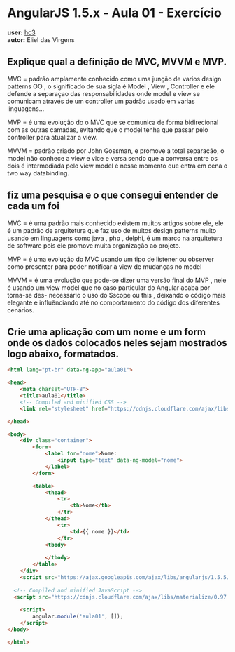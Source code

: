 # AngularJS 1.5.x - Aula 01 - Exercício  
**user:** [hc3](https://github.com/hc3)  
**autor:** Eliel das Virgens

## Explique qual a definição de MVC, MVVM e MVP.  
MVC = padrão amplamente conhecido como uma junção de varios design patterns OO , o significado de sua sigla é Model , View , Controller
e ele defende a separaçao das responsabilidades onde model e view se comunicam através de um controller um padrão usado em varias linguagens... 

MVP = é uma evolução do o MVC que se comunica de forma bidirecional com as outras camadas, evitando que o model tenha que passar pelo controller
para atualizar a view.

MVVM = padrão criado por John Gossman, e promove a total separação, o model não conhece a view e vice e versa sendo que a conversa entre os dois 
é intermediada pelo view model é nesse momento que entra em cena o two way databinding.

## fiz uma pesquisa e o que consegui entender de cada um foi ##

MVC = é uma padrão mais conhecido existem muitos artigos sobre ele, ele é um padrão de arquitetura que faz uso de muitos design patterns muito usando 
em linguagens como java , php , delphi, é um marco na arquitetura de software pois ele promove muita organização ao projeto.

MVP = é uma evolução do MVC usando um tipo de listener ou observer como presenter para poder notificar a view de mudanças no model

MVVM = é uma evolução que pode-se dizer uma versão final do MVP , nele é usando um view model que no caso particular do Angular acaba por torna-se des-
necessário o uso do $scope ou this , deixando o código mais elegante e influênciando até no comportamento do código dos diferentes cenários.



## Crie uma aplicação com um nome e um form onde os dados colocados neles sejam mostrados logo abaixo, formatados.

```html
<html lang="pt-br" data-ng-app="aula01">

<head>
    <meta charset="UTF-8">
    <title>aula01</title>
	<!-- Compiled and minified CSS -->
	<link rel="stylesheet" href="https://cdnjs.cloudflare.com/ajax/libs/materialize/0.97.6/css/materialize.min.css">

</head>

<body>
	<div class="container">
		<form>
			<label for="nome">Nome:
				<input type="text" data-ng-model="nome">
			</label>
		</form>

		<table>
			<thead>
				<tr>
					<th>Nome</th>
				</tr>
			</thead>
				<tr>
					<td>{{ nome }}</td>
				</tr>
			<tbody>
			
			</tbody>
		</table>
	</div>
    <script src="https://ajax.googleapis.com/ajax/libs/angularjs/1.5.5/angular.min.js"></script>
 
  <!-- Compiled and minified JavaScript -->
  <script src="https://cdnjs.cloudflare.com/ajax/libs/materialize/0.97.6/js/materialize.min.js"></script>
          
    <script>
        angular.module('aula01', []);
    </script>
</body>

</html>
```